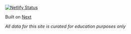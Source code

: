 [![Netlify Status](https://api.netlify.com/api/v1/badges/dd2e281e-aaae-4491-a9d7-61fa3ac01594/deploy-status)](https://app.netlify.com/sites/kickofftv/deploys)

Built on [Next](https://nextjs.org/)

*All data for this site is curated for education purposes only*
